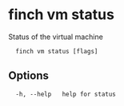 # finch vm status

Status of the virtual machine

```text
  finch vm status [flags]
```

## Options

```text
  -h, --help   help for status
```
